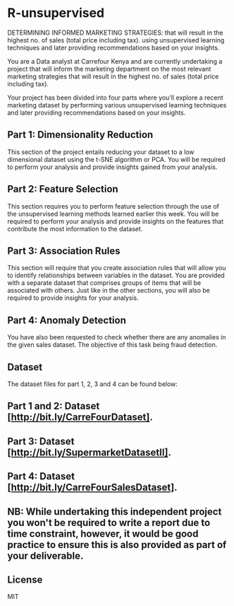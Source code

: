 # R-unsupervised

 DETERMINING INFORMED MARKETING STRATEGIES: that will result in the highest no. of sales (total price including tax). using unsupervised learning techniques and later providing recommendations based on your insights.

 You are a Data analyst at Carrefour Kenya and are currently undertaking a project that will inform the marketing department on the most relevant marketing strategies that will result in the highest no. of sales (total price including tax).

 Your project has been divided into four parts where you'll explore a recent marketing dataset by performing various unsupervised learning techniques and later providing recommendations based on your insights.

## Part 1: Dimensionality Reduction
This section of the project entails reducing your dataset to a low dimensional dataset using the t-SNE algorithm or PCA. You will be required to perform your analysis and provide insights gained from your analysis.

## Part 2: Feature Selection
This section requires you to perform feature selection through the use of the unsupervised learning methods learned earlier this week. You will be required to perform your analysis and provide insights on the features that contribute the most information to the dataset.

## Part 3: Association Rules
This section will require that you create association rules that will allow you to identify relationships between variables in the dataset. You are provided with a separate dataset that comprises groups of items that will be associated with others. Just like in the other sections, you will also be required to provide insights for your analysis.

## Part 4: Anomaly Detection
You have also been requested to check whether there are any anomalies in the given sales dataset. The objective of this task being fraud detection.

## Dataset
The dataset files for part 1, 2, 3 and 4 can be found below:

## Part 1 and 2: Dataset [http://bit.ly/CarreFourDataset].

## Part 3: Dataset [http://bit.ly/SupermarketDatasetII].

## Part 4: Dataset [http://bit.ly/CarreFourSalesDataset].

## NB: While undertaking this independent project you won't be required to write a report due to time constraint, however, it would be good practice to ensure this is also provided as part of your deliverable.

## License
MIT
